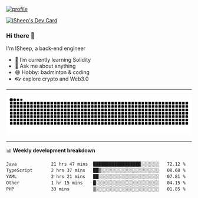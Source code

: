 [![profile](https://user-images.githubusercontent.com/54968314/208005045-e4b42f3b-833d-4242-bfcc-e764865553a2.svg)](https://www.calligrapher.ai/)

<a href="https://app.daily.dev/linziyang1106"><img src="https://api.daily.dev/devcards/v2/i4Spwx5Skx5FpTqWcwoit.png?r=kgx&type=wide" width="652" alt="ISheep's Dev Card"/></a>

### Hi there 🐏

I'm ISheep, a back-end engineer

- 🔭 I’m currently learning Solidity
- 💬 Ask me about anything
- 😄 Hobby: badminton & coding
- 👓 explore crypto and Web3.0

-------

![](https://raw.githubusercontent.com/ISheepp/ISheepp/output/github-contribution-grid-snake.svg)

-------

📊 **Weekly development breakdown**
<!--START_SECTION:waka-->

```txt
Java             21 hrs 47 mins  ██████████████████░░░░░░░   72.12 %
TypeScript       2 hrs 37 mins   ██▒░░░░░░░░░░░░░░░░░░░░░░   08.68 %
YAML             2 hrs 21 mins   ██░░░░░░░░░░░░░░░░░░░░░░░   07.81 %
Other            1 hr 15 mins    █░░░░░░░░░░░░░░░░░░░░░░░░   04.15 %
PHP              33 mins         ▒░░░░░░░░░░░░░░░░░░░░░░░░   01.85 %
```

<!--END_SECTION:waka-->
